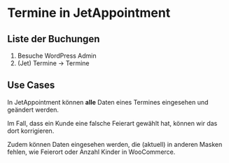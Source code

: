 # Termine in JetAppointment

## Liste der Buchungen

1. Besuche WordPress Admin
2. (Jet) Termine &rarr; Termine

## Use Cases

In JetAppointment können **alle** Daten eines Termines eingesehen und geändert werden.

Im Fall, dass ein Kunde eine falsche Feierart gewählt hat, können wir das dort korrigieren.

Zudem können Daten eingesehen werden, die (aktuell) in anderen Masken fehlen, wie Feierort oder Anzahl Kinder in
WooCommerce.
